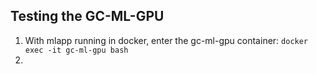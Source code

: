 ## Testing the GC-ML-GPU

1. With mlapp running in docker, enter the gc-ml-gpu container: `docker exec -it gc-ml-gpu bash`
2. 